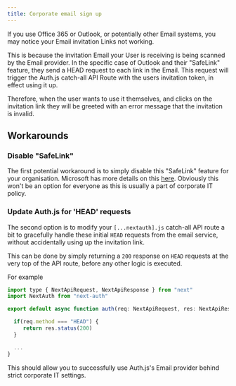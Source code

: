 ```yaml
---
title: Corporate email sign up
---
```


If you use Office 365 or Outlook, or potentially other Email systems, you may notice your Email invitation Links not working.

This is because the invitation Email your User is receiving is being scanned by the Email provider. In the specific case of Outlook and their "SafeLink" feature, they send a HEAD request to each link in the Email. This request will trigger the Auth.js catch-all API Route with the users invitation token, in effect using it up.

Therefore, when the user wants to use it themselves, and clicks on the invitation link they will be greeted with an error message that the invitation is invalid.

## Workarounds

### Disable "SafeLink"

The first potential workaround is to simply disable this "SafeLink" feature for your organisation. Microsoft has more details on this [here](https://docs.microsoft.com/en-us/microsoft-365/security/office-365-security/safe-links?view=o365-worldwide#do-not-rewrite-the-following-urls-lists-in-safe-links-policies). Obviously this won't be an option for everyone as this is usually a part of corporate IT policy.

### Update Auth.js for 'HEAD' requests

The second option is to modify your `[...nextauth].js` catch-all API route a bit to gracefully handle these initial `HEAD` requests from the email service, without accidentally using up the invitation link.

This can be done by simply returning a `200` response on `HEAD` requests at the very top of the API route, before any other logic is executed.

For example

```jsx title="/pages/api/auth/[...nextauth].js"
import type { NextApiRequest, NextApiResponse } from "next"
import NextAuth from "next-auth"

export default async function auth(req: NextApiRequest, res: NextApiResponse) {

  if(req.method === "HEAD") {
     return res.status(200)
  }

  ...
}
```

This should allow you to successfully use Auth.js's Email provider behind strict corporate IT settings.
